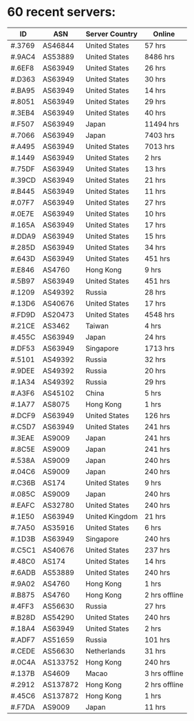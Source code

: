 # 60 recent servers:

| ID | ASN | Server Country | Online |
| ------ | ------ | ------ | ------ |
| #.3769 | AS46844 | United States | 57 hrs |
| #.9AC4 | AS53889 | United States | 8486 hrs |
| #.6EF8 | AS63949 | United States | 26 hrs |
| #.D363 | AS63949 | United States | 30 hrs |
| #.BA95 | AS63949 | United States | 14 hrs |
| #.8051 | AS63949 | United States | 29 hrs |
| #.3EB4 | AS63949 | United States | 40 hrs |
| #.F507 | AS63949 | Japan | 11494 hrs |
| #.7066 | AS63949 | Japan | 7403 hrs |
| #.A495 | AS63949 | United States | 7013 hrs |
| #.1449 | AS63949 | United States | 2 hrs |
| #.75DF | AS63949 | United States | 13 hrs |
| #.39CD | AS63949 | United States | 21 hrs |
| #.B445 | AS63949 | United States | 11 hrs |
| #.07F7 | AS63949 | United States | 27 hrs |
| #.0E7E | AS63949 | United States | 10 hrs |
| #.165A | AS63949 | United States | 17 hrs |
| #.DDA9 | AS63949 | United States | 15 hrs |
| #.285D | AS63949 | United States | 34 hrs |
| #.643D | AS63949 | United States | 451 hrs |
| #.E846 | AS4760 | Hong Kong | 9 hrs |
| #.5B97 | AS63949 | United States | 451 hrs |
| #.1209 | AS49392 | Russia | 28 hrs |
| #.13D6 | AS40676 | United States | 17 hrs |
| #.FD9D | AS20473 | United States | 4548 hrs |
| #.21CE | AS3462 | Taiwan | 4 hrs |
| #.455C | AS63949 | Japan | 24 hrs |
| #.DF53 | AS63949 | Singapore | 1713 hrs |
| #.5101 | AS49392 | Russia | 32 hrs |
| #.9DEE | AS49392 | Russia | 20 hrs |
| #.1A34 | AS49392 | Russia | 29 hrs |
| #.A3F6 | AS45102 | China | 5 hrs |
| #.1A77 | AS8075 | Hong Kong | 1 hrs |
| #.DCF9 | AS63949 | United States | 126 hrs |
| #.C5D7 | AS63949 | United States | 241 hrs |
| #.3EAE | AS9009 | Japan | 241 hrs |
| #.8C5E | AS9009 | Japan | 241 hrs |
| #.538A | AS9009 | Japan | 240 hrs |
| #.04C6 | AS9009 | Japan | 240 hrs |
| #.C36B | AS174 | United States | 9 hrs |
| #.085C | AS9009 | Japan | 240 hrs |
| #.EAFC | AS32780 | United States | 240 hrs |
| #.1E50 | AS63949 | United Kingdom | 21 hrs |
| #.7A50 | AS35916 | United States | 6 hrs |
| #.1D3B | AS63949 | Singapore | 240 hrs |
| #.C5C1 | AS40676 | United States | 237 hrs |
| #.48C0 | AS174 | United States | 14 hrs |
| #.6ADB | AS53889 | United States | 240 hrs |
| #.9A02 | AS4760 | Hong Kong | 1 hrs |
| #.B875 | AS4760 | Hong Kong | 2 hrs offline |
| #.4FF3 | AS56630 | Russia | 27 hrs |
| #.B28D | AS54290 | United States | 240 hrs |
| #.18A4 | AS63949 | United States | 2 hrs |
| #.ADF7 | AS51659 | Russia | 101 hrs |
| #.CEDE | AS56630 | Netherlands | 31 hrs |
| #.0C4A | AS133752 | Hong Kong | 240 hrs |
| #.137B | AS4609 | Macao | 3 hrs offline |
| #.2912 | AS137872 | Hong Kong | 2 hrs offline |
| #.45C6 | AS137872 | Hong Kong | 1 hrs |
| #.F7DA | AS9009 | Japan | 11 hrs |

